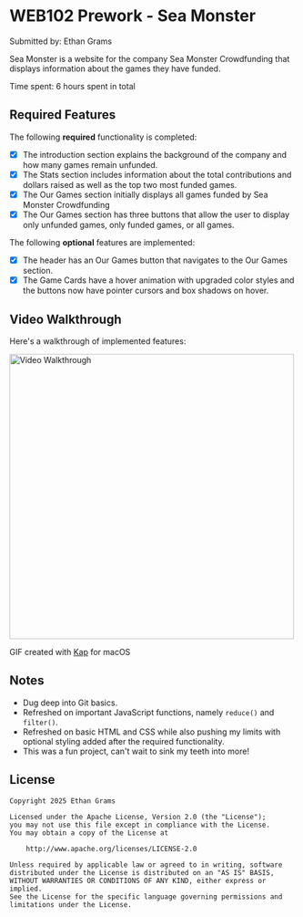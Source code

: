 # WEB102 Prework - Sea Monster 

Submitted by: Ethan Grams 

Sea Monster is a website for the company Sea Monster Crowdfunding that displays information about the games they have funded.

Time spent: 6 hours spent in total

## Required Features

The following **required** functionality is completed:

* [x] The introduction section explains the background of the company and how many games remain unfunded.
* [x] The Stats section includes information about the total contributions and dollars raised as well as the top two most funded games.
* [x] The Our Games section initially displays all games funded by Sea Monster Crowdfunding
* [x] The Our Games section has three buttons that allow the user to display only unfunded games, only funded games, or all games.

The following **optional** features are implemented:

* [x] The header has an Our Games button that navigates to the Our Games section.
* [x] The Game Cards have a hover animation with upgraded color styles and the buttons now have pointer cursors and box shadows on hover. 

## Video Walkthrough

Here's a walkthrough of implemented features:

<img src="https://i.imgur.com/pVsiB7r.mp4" alt="Video Walkthrough" width="500" />

GIF created with [Kap](https://getkap.co/) for macOS

## Notes
- Dug deep into Git basics.
- Refreshed on important JavaScript functions, namely ```reduce()``` and ```filter()```.
- Refreshed on basic HTML and CSS while also pushing my limits with optional styling added after the required functionality.
- This was a fun project, can't wait to sink my teeth into more!

## License

    Copyright 2025 Ethan Grams 

    Licensed under the Apache License, Version 2.0 (the "License");
    you may not use this file except in compliance with the License.
    You may obtain a copy of the License at

        http://www.apache.org/licenses/LICENSE-2.0

    Unless required by applicable law or agreed to in writing, software
    distributed under the License is distributed on an "AS IS" BASIS,
    WITHOUT WARRANTIES OR CONDITIONS OF ANY KIND, either express or implied.
    See the License for the specific language governing permissions and
    limitations under the License.
